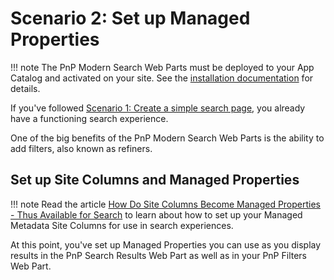 # Scenario 2: Set up Managed Properties

!!! note
    The PnP Modern Search Web Parts must be deployed to your App Catalog and activated on your site. See the [installation documentation](../installation.md) for details.

If you've followed [Scenario 1: Create a simple search page](create-simple-search-page.md), you already have a functioning search experience.

One of the big benefits of the PnP Modern Search Web Parts is the ability to add filters, also known as refiners.

## Set up Site Columns and Managed Properties

!!! note
    Read the article [How Do Site Columns Become Managed Properties - Thus Available for Search](https://docs.microsoft.com/microsoft-365/community/how-do-site-columns-become-managed-properties-thus-available-for-search) to learn about how to set up your Managed Metadata Site Columns for use in search experiences.

At this point, you've set up Managed Properties you can use as you display results in the PnP Search Results Web Part as well as in your PnP Filters Web Part.
